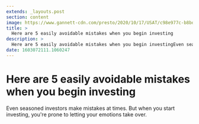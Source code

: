 ```yaml
--- 
extends: _layouts.post 
section: content 
image: https://www.gannett-cdn.com/presto/2020/10/17/USAT/c98e977c-b8bd-4ba7-b49e-b23c0a14d880-Here_are_5_easily_avoidable_mistakes_whe-5f8adddee6d2502094fc5fa1_1_Oct_17_2020_13_27_15_poster.jpg?crop=1205,678,x0,y33&width=1205&height=678&format=pjpg&auto=webp 
title: > 
  Here are 5 easily avoidable mistakes when you begin investing 
description: > 
  Here are 5 easily avoidable mistakes when you begin investingEven seasoned investors make mistakes at times.But when you start investing, you're prone to letting your emotions take over. 
date: 1603072111.1060247 
--- 
```

<div><h1 class="gnt_sv_hl">Here are 5 easily avoidable mistakes when you begin investing</h1><p class="gnt_sv_vb">Even seasoned investors make mistakes at times. But when you start investing, you're prone to letting your emotions take over.</p></div>